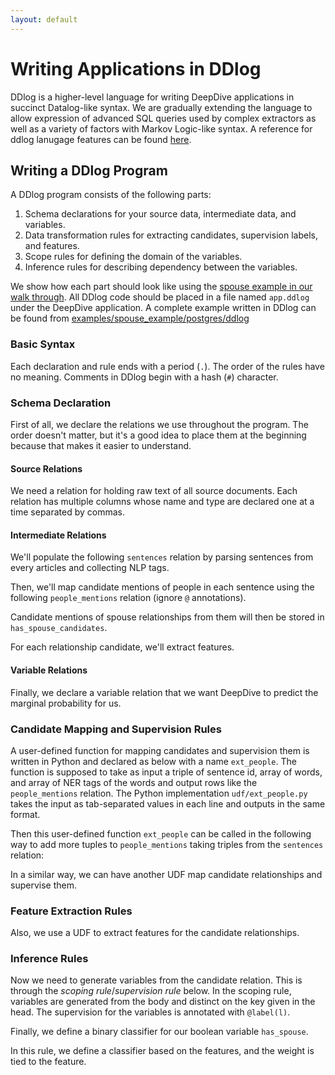 ```yaml
---
layout: default
---
```


# Writing Applications in DDlog

DDlog is a higher-level language for writing DeepDive applications in succinct Datalog-like syntax.
We are gradually extending the language to allow expression of advanced SQL queries used by complex extractors as well as a variety of factors with Markov Logic-like syntax.
A reference for ddlog lanugage features can be found [here](https://github.com/HazyResearch/ddlog/wiki/DDlog-Language-Features).

## Writing a DDlog Program

A DDlog program consists of the following parts:

1. Schema declarations for your source data, intermediate data, and variables.
2. Data transformation rules for extracting candidates, supervision labels, and features.
3. Scope rules for defining the domain of the variables.
4. Inference rules for describing dependency between the variables.

We show how each part should look like using the [spouse example in our walk through](walkthrough/walkthrough.html).
All DDlog code should be placed in a file named `app.ddlog` under the DeepDive application.
A complete example written in DDlog can be found from [examples/spouse_example/postgres/ddlog](https://github.com/HazyResearch/deepdive/blob/master/examples/spouse_example/postgres/ddlog)


### Basic Syntax

Each declaration and rule ends with a period (`.`).
The order of the rules have no meaning.
Comments in DDlog begin with a hash (`#`) character.

### Schema Declaration

First of all, we declare the relations we use throughout the program.
The order doesn't matter, but it's a good idea to place them at the beginning because that makes it easier to understand.

#### Source Relations
We need a relation for holding raw text of all source documents.
Each relation has multiple columns whose name and type are declared one at a time separated by commas.

<script src="https://gist-it.appspot.com/github.com/HazyResearch/deepdive/blob/master/examples/spouse_example/postgres/ddlog/app.ddlog?footer=minimal&slice=2:6">
</script>

#### Intermediate Relations
We'll populate the following `sentences` relation by parsing sentences from every articles and collecting NLP tags.

<script src="https://gist-it.appspot.com/github.com/HazyResearch/deepdive/blob/master/examples/spouse_example/postgres/ddlog/app.ddlog?footer=minimal&slice=7:17">
</script>

Then, we'll map candidate mentions of people in each sentence using the following `people_mentions` relation (ignore `@` annotations).

<script src="https://gist-it.appspot.com/github.com/HazyResearch/deepdive/blob/master/examples/spouse_example/postgres/ddlog/app.ddlog?footer=minimal&slice=19:27">
</script>

Candidate mentions of spouse relationships from them will then be stored in `has_spouse_candidates`.

<script src="https://gist-it.appspot.com/github.com/HazyResearch/deepdive/blob/master/examples/spouse_example/postgres/ddlog/app.ddlog?footer=minimal&slice=28:35">
</script>

For each relationship candidate, we'll extract features.

<script src="https://gist-it.appspot.com/github.com/HazyResearch/deepdive/blob/master/examples/spouse_example/postgres/ddlog/app.ddlog?footer=minimal&slice=36:39">
</script>

#### Variable Relations
Finally, we declare a variable relation that we want DeepDive to predict the marginal probability for us.

<script src="https://gist-it.appspot.com/github.com/HazyResearch/deepdive/blob/master/examples/spouse_example/postgres/ddlog/app.ddlog?footer=minimal&slice=40:41">
</script>

### Candidate Mapping and Supervision Rules
A user-defined function for mapping candidates and supervision them is written in Python and declared as below with a name `ext_people`.
The function is supposed to take as input a triple of sentence id, array of words, and array of NER tags of the words and output rows like the `people_mentions` relation.
The Python implementation `udf/ext_people.py` takes the input as tab-separated values in each line and  outputs in the same format.

<script src="https://gist-it.appspot.com/github.com/HazyResearch/deepdive/blob/master/examples/spouse_example/postgres/ddlog/app.ddlog?footer=minimal&slice=42:45">
</script>

Then this user-defined function `ext_people` can be called in the following way to add more tuples to `people_mentions` taking triples from the `sentences` relation:

<script src="https://gist-it.appspot.com/github.com/HazyResearch/deepdive/blob/master/examples/spouse_example/postgres/ddlog/app.ddlog?footer=minimal&slice=46:49">
</script>

In a similar way, we can have another UDF map candidate relationships and supervise them.

<script src="https://gist-it.appspot.com/github.com/HazyResearch/deepdive/blob/master/examples/spouse_example/postgres/ddlog/app.ddlog?footer=minimal&slice=50:58">
</script>

### Feature Extraction Rules
Also, we use a UDF to extract features for the candidate relationships.

<script src="https://gist-it.appspot.com/github.com/HazyResearch/deepdive/blob/master/examples/spouse_example/postgres/ddlog/app.ddlog?footer=minimal&slice=59:69">
</script>

### Inference Rules
Now we need to generate variables from the candidate relation. This is through
the *scoping rule*/*supervision rule* below. In the scoping rule, variables are generated from the
body and distinct on the key given in the head. The supervision for the variables
is annotated with `@label(l)`.

<script src="https://gist-it.appspot.com/github.com/HazyResearch/deepdive/blob/master/examples/spouse_example/postgres/ddlog/app.ddlog?footer=minimal&slice=70:72">
</script>

Finally, we define a binary classifier for our boolean variable `has_spouse`.
<script src="https://gist-it.appspot.com/github.com/HazyResearch/deepdive/blob/master/examples/spouse_example/postgres/ddlog/app.ddlog?footer=minimal&slice=73:77">
</script>
In this rule, we define a classifier based on the features, and the weight is tied
to the feature.
